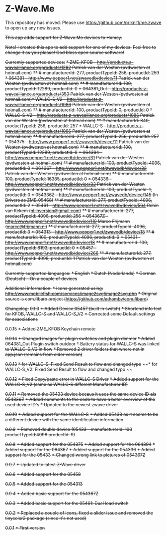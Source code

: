 ﻿# Z-Wave.Me

This repository has moved. Please use https://github.com/priknr1/me.zwave to open up any new issues.

~~This app adds support for Z-Wave.Me devices to Homey.~~

~~Note! I created this app to add support for one of my devices.~~
~~Feel free to change it as you please! God bless open source software!~~



~~Currently supported devices:~~
~~* ZME_KFOB  - http://products.z-wavealliance.org/products/1282	Patrick van der Westen (pvdwesten at hotmail.com)~~
~~** # manufacturerId: 277, productTypeId: 256, productId: 259~~
~~* 064381  - http://www.pepper1.net/zwavedb/device/11	Patrick van der Westen (pvdwesten at hotmail.com)~~
~~** # manufacturerId: 100, productTypeId: 12289, productId: 0~~
~~* 064381_Out  - http://products.z-wavealliance.org/products/353	Patrick van der Westen (pvdwesten at hotmail.com)* WALLC-S_V2 - http://products.z-wavealliance.org/products/1086   Patrick van der Westen (pvdwesten at hotmail.com)~~
~~** # manufacturerId: 100, productTypeId: 0, productId: 0~~
~~* WALLC-S_V2 - http://products.z-wavealliance.org/products/1086   Patrick van der Westen (pvdwesten at hotmail.com)~~
~~** # manufacturerId: 340, productTypeId: 256, productId: 257~~
~~* WALLC-S - http://products.z-wavealliance.org/products/1086   Patrick van der Westen (pvdwesten at hotmail.com)~~
~~** # manufacturerId: 277, productTypeId: 256, productId: 257~~
~~* 054375  - http://www.pepper1.net/zwavedb/device/11	Patrick van der Westen (pvdwesten at hotmail.com)~~
~~** # manufacturerId: 100, productTypeId: 12289, productId: 0~~
~~* 064394  - http://www.pepper1.net/zwavedb/device/31	Patrick van der Westen (pvdwesten at hotmail.com)~~
~~** # manufacturerId: 100, productTypeId: 4096, productId: 0~~
~~* 064367  - http://www.pepper1.net/zwavedb/device/32	Patrick van der Westen (pvdwesten at hotmail.com)~~
~~** # manufacturerId: 100, productTypeId: 16385, productId: 0~~
~~* 054336  - http://www.pepper1.net/zwavedb/device/33	Patrick van der Westen (pvdwesten at hotmail.com)~~
~~** # manufacturerId: 100, productTypeId: 1, productId: 0~~
~~* 054336Z - http://www.pepper1.net/zwavedb/device/145	(In Drivers as ZME_05468)~~
~~** # manufacturerId: 277, productTypeId: 4096, productId: 2~~
~~* 05461   -	http://www.pepper1.net/zwavedb/device/564  	Robin van Kekem (nl.inversion@gmail.com)~~
~~** # manufacturerId: 277, productTypeId: 4096, productId: 256~~
~~* 054367Z - http://www.pepper1.net/zwavedb/device/119	Marco Frijmann (marco@frijmann.nl)~~
~~** # manufacturerId: 277, productTypeId: 4096, productId: 3~~
~~* 054313  -	http://www.pepper1.net/zwavedb/device/18~~
~~** # manufacturerId: 100, productTypeId: 4096, productId: 9~~
~~* 05431   -	http://www.pepper1.net/zwavedb/device/18~~
~~** # manufacturerId: 100, productTypeId: 8193, productId: 0~~
~~* 05457   -	http://www.pepper1.net/zwavedb/device/266~~
~~** # manufacturerId: 277, productTypeId: 4096, productId: 1 Patrick van der Westen (pvdwesten at hotmail.com)~~


~~Currently supported languages:~~
~~* English~~
~~* Dutch (Nederlands)~~
~~* German (Deutsch) - On a couple of devices~~


~~Additional information:~~
~~* Icons generated using: http://www.mobilefish.com/services/image2svg/image2svg.php~~
~~* Original source is com.fibaro project (https://github.com/athombv/com.fibaro)~~


~~Changelog:~~
~~0.1.0~~
~~* Added Device 05457 (built in switch)~~
~~* Shortend info text for KFOB, WALLC-S and WALLC-S_V2~~
~~* Corrected some Default settings for associations~~

~~0.0.15~~
~~* Added ZME_KFOB Keychain remote~~

~~0.0.14~~
~~* Changed images for plugin switches and plugin dimmer~~
~~* Added 064381_Out Plugin switch outdoor~~
~~* Battery status for WALLC-S was linked to WALLC-S_V2 in flow~~
~~* Removed 2 driver folders that where not in app.json (remains from older version)~~

~~0.0.13~~
~~* for WALLC-S: Fixed Send Result to flow and changed typo~~
~~* for WALLC-S_V2: Fixed Send Result to flow and changed typo ~~

~~0.0.12~~
~~* Fixed Copy/paste error in WALLC-S Driver~~
~~* Added support for the WALLC-S_V2 (same as WALLC-S different Manufacturer ID)~~


~~0.0.11~~
~~* Removed the 05433 device becaus it uses the same device ID als 054336Z~~
~~* Added comments to the code to have a beter overview of the used device ID's~~
~~* Updated to the newest zwave driver~~

~~0.0.10~~
~~* Added support for the WALLC-S~~
~~* Added 05433 as it seems to be a different device with the same identification information~~

~~0.0.9~~
~~* Removed double device (05433 - manufacturerId: 100 productTypeId:4096 productId: 9)~~

~~0.0.8~~
~~* Added support for the 054375~~
~~* Added support for the 064394~~
~~* Added support for the 064367~~
~~* Added support for the 054336~~
~~* Added support for the 05433~~
~~* Changed wrong link to pictures of 054367Z~~

~~0.0.7~~
~~* Updated to latest Z-Wave driver~~

~~0.0.6~~
~~* Added support for the 05458~~

~~0.0.5~~
~~* Added support for the 054313~~

~~0.0.4~~
~~* Added basic support for the 054367Z~~

~~0.0.3~~
~~* Added basic support for the 05461: Dual load switch~~

~~0.0.2~~
~~* Replaced a couple of icons, fixed a slider issue and removed the tinycolor2 package (since it's not used)~~

~~0.0.1~~
~~* First version~~

